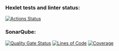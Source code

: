 ### Hexlet tests and linter status:
[![Actions Status](https://github.com/GrScode404/python-project-50/actions/workflows/hexlet-check.yml/badge.svg)](https://github.com/GrScode404/python-project-50/actions)
### SonarQube:
[![Quality Gate Status](https://sonarcloud.io/api/project_badges/measure?project=GrScode404_python-project-50&metric=alert_status)](https://sonarcloud.io/summary/new_code?id=GrScode404_python-project-50)
[![Lines of Code](https://sonarcloud.io/api/project_badges/measure?project=GrScode404_python-project-50&metric=ncloc)](https://sonarcloud.io/summary/new_code?id=GrScode404_python-project-50)
[![Coverage](https://sonarcloud.io/api/project_badges/measure?project=GrScode404_python-project-50&metric=coverage)](https://sonarcloud.io/summary/new_code?id=GrScode404_python-project-50)

